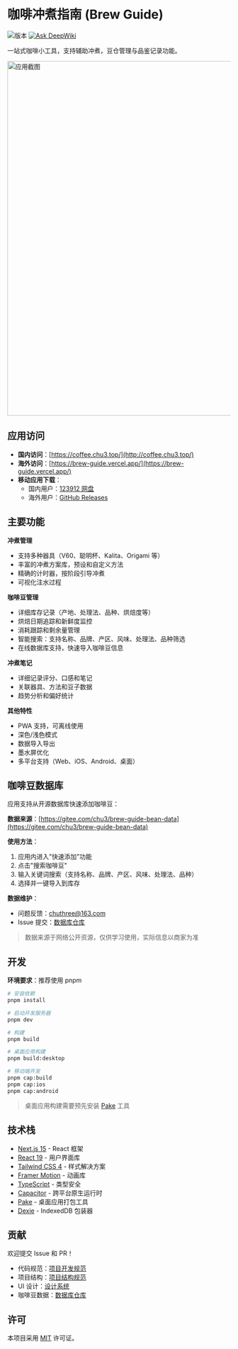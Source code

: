 # 咖啡冲煮指南 (Brew Guide)

![版本](https://img.shields.io/badge/版本-1.3.12-blue)
[![Ask DeepWiki](https://deepwiki.com/badge.svg)](https://deepwiki.com/chu3/brew-guide)

一站式咖啡小工具，支持辅助冲煮，豆仓管理与品鉴记录功能。

<img width="800" alt="应用截图" src="https://github.com/user-attachments/assets/f1c6d047-3682-4d90-8748-16995456f092" />

## 应用访问

- **国内访问**：[https://coffee.chu3.top/](http://coffee.chu3.top/)
- **海外访问**：[https://brew-guide.vercel.app/](https://brew-guide.vercel.app/)
- **移动应用下载**：
  - 国内用户：[123912 网盘](https://www.123912.com/s/prGKTd-HpJWA)
  - 海外用户：[GitHub Releases](https://github.com/chu3/brew-guide/releases)

## 主要功能

**冲煮管理**

- 支持多种器具（V60、聪明杯、Kalita、Origami 等）
- 丰富的冲煮方案库，预设和自定义方法
- 精确的计时器，按阶段引导冲煮
- 可视化注水过程

**咖啡豆管理**

- 详细库存记录（产地、处理法、品种、烘焙度等）
- 烘焙日期追踪和新鲜度监控
- 消耗跟踪和剩余量管理
- 智能搜索：支持名称、品牌、产区、风味、处理法、品种筛选
- 在线数据库支持，快速导入咖啡豆信息

**冲煮笔记**

- 详细记录评分、口感和笔记
- 关联器具、方法和豆子数据
- 趋势分析和偏好统计

**其他特性**

- PWA 支持，可离线使用
- 深色/浅色模式
- 数据导入导出
- 墨水屏优化
- 多平台支持（Web、iOS、Android、桌面）

## 咖啡豆数据库

应用支持从开源数据库快速添加咖啡豆：

**数据来源**：[https://gitee.com/chu3/brew-guide-bean-data](https://gitee.com/chu3/brew-guide-bean-data)

**使用方法**：

1. 应用内进入"快速添加"功能
2. 点击"搜索咖啡豆"
3. 输入关键词搜索（支持名称、品牌、产区、风味、处理法、品种）
4. 选择并一键导入到库存

**数据维护**：

- 问题反馈：chuthree@163.com
- Issue 提交：[数据库仓库](https://gitee.com/chu3/brew-guide-bean-data/issues)

> 数据来源于网络公开资源，仅供学习使用，实际信息以商家为准

## 开发

**环境要求**：推荐使用 pnpm

```bash
# 安装依赖
pnpm install

# 启动开发服务器
pnpm dev

# 构建
pnpm build

# 桌面应用构建
pnpm build:desktop

# 移动端开发
pnpm cap:build
pnpm cap:ios
pnpm cap:android
```

> 桌面应用构建需要预先安装 [Pake](https://github.com/tw93/Pake) 工具

## 技术栈

- [Next.js 15](https://nextjs.org/) - React 框架
- [React 19](https://react.dev/) - 用户界面库
- [Tailwind CSS 4](https://tailwindcss.com/) - 样式解决方案
- [Framer Motion](https://www.framer.com/motion/) - 动画库
- [TypeScript](https://www.typescriptlang.org/) - 类型安全
- [Capacitor](https://capacitorjs.com/) - 跨平台原生运行时
- [Pake](https://github.com/tw93/Pake) - 桌面应用打包工具
- [Dexie](https://dexie.org/) - IndexedDB 包装器

## 贡献

欢迎提交 Issue 和 PR！

- 代码规范：[项目开发规范](docs/project_develop.md)
- 项目结构：[项目结构规范](docs/project_struct.md)
- UI 设计：[设计系统](docs/design_system.md)
- 咖啡豆数据：[数据库仓库](https://gitee.com/chu3/brew-guide-bean-data)

## 许可

本项目采用 [MIT](https://choosealicense.com/licenses/mit/) 许可证。
